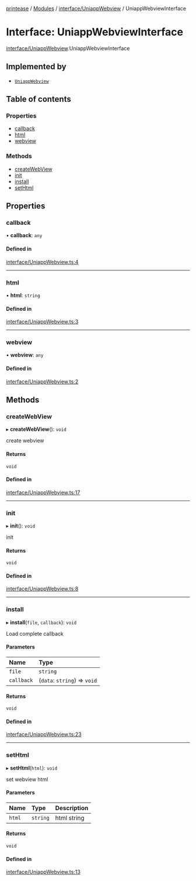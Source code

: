 [printease](../README.md) / [Modules](../modules.md) / [interface/UniappWebview](../modules/interface_UniappWebview.md) / UniappWebviewInterface

# Interface: UniappWebviewInterface

[interface/UniappWebview](../modules/interface_UniappWebview.md).UniappWebviewInterface

## Implemented by

- [`UniappWebview`](../classes/components_uniappWebview.UniappWebview.md)

## Table of contents

### Properties

- [callback](interface_UniappWebview.UniappWebviewInterface.md#callback)
- [html](interface_UniappWebview.UniappWebviewInterface.md#html)
- [webview](interface_UniappWebview.UniappWebviewInterface.md#webview)

### Methods

- [createWebView](interface_UniappWebview.UniappWebviewInterface.md#createwebview)
- [init](interface_UniappWebview.UniappWebviewInterface.md#init)
- [install](interface_UniappWebview.UniappWebviewInterface.md#install)
- [setHtml](interface_UniappWebview.UniappWebviewInterface.md#sethtml)

## Properties

### callback

• **callback**: `any`

#### Defined in

[interface/UniappWebview.ts:4](https://github.com/Liu-Jinshuai/printease/blob/ae17e8e/src/interface/UniappWebview.ts#L4)

___

### html

• **html**: `string`

#### Defined in

[interface/UniappWebview.ts:3](https://github.com/Liu-Jinshuai/printease/blob/ae17e8e/src/interface/UniappWebview.ts#L3)

___

### webview

• **webview**: `any`

#### Defined in

[interface/UniappWebview.ts:2](https://github.com/Liu-Jinshuai/printease/blob/ae17e8e/src/interface/UniappWebview.ts#L2)

## Methods

### createWebView

▸ **createWebView**(): `void`

create webview

#### Returns

`void`

#### Defined in

[interface/UniappWebview.ts:17](https://github.com/Liu-Jinshuai/printease/blob/ae17e8e/src/interface/UniappWebview.ts#L17)

___

### init

▸ **init**(): `void`

init

#### Returns

`void`

#### Defined in

[interface/UniappWebview.ts:8](https://github.com/Liu-Jinshuai/printease/blob/ae17e8e/src/interface/UniappWebview.ts#L8)

___

### install

▸ **install**(`file`, `callback`): `void`

Load complete callback

#### Parameters

| Name | Type |
| :------ | :------ |
| `file` | `string` |
| `callback` | (`data`: `string`) => `void` |

#### Returns

`void`

#### Defined in

[interface/UniappWebview.ts:23](https://github.com/Liu-Jinshuai/printease/blob/ae17e8e/src/interface/UniappWebview.ts#L23)

___

### setHtml

▸ **setHtml**(`html`): `void`

set webview html

#### Parameters

| Name | Type | Description |
| :------ | :------ | :------ |
| `html` | `string` | html string |

#### Returns

`void`

#### Defined in

[interface/UniappWebview.ts:13](https://github.com/Liu-Jinshuai/printease/blob/ae17e8e/src/interface/UniappWebview.ts#L13)
